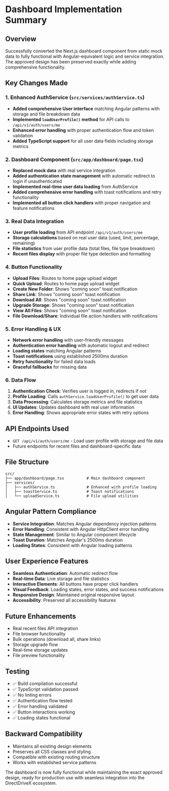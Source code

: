 # Dashboard Implementation Summary

## Overview
Successfully converted the Next.js dashboard component from static mock data to fully functional with Angular-equivalent logic and service integration. The approved design has been preserved exactly while adding comprehensive functionality.

## Key Changes Made

### 1. Enhanced AuthService (`src/services/authService.ts`)
- **Added comprehensive User interface** matching Angular patterns with storage and file breakdown data
- **Implemented `loadUserProfile()` method** for API calls to `/api/v1/auth/users/me`
- **Enhanced error handling** with proper authentication flow and token validation
- **Added TypeScript support** for all user data fields including storage metrics

### 2. Dashboard Component (`src/app/dashboard/page.tsx`)
- **Replaced mock data** with real service integration
- **Added authentication state management** with automatic redirect to login if unauthenticated
- **Implemented real-time user data loading** from AuthService
- **Added comprehensive error handling** with toast notifications and retry functionality
- **Implemented all button click handlers** with proper navigation and feature notifications

### 3. Real Data Integration
- **User profile loading** from API endpoint `/api/v1/auth/users/me`
- **Storage calculations** based on real user data (used, limit, percentage, remaining)
- **File statistics** from user profile data (total files, file type breakdown)
- **Recent files display** with proper file type detection and formatting

### 4. Button Functionality
- **Upload Files**: Routes to home page upload widget
- **Quick Upload**: Routes to home page upload widget
- **Create New Folder**: Shows "coming soon" toast notification
- **Share Link**: Shows "coming soon" toast notification
- **Download All**: Shows "coming soon" toast notification
- **Upgrade Storage**: Shows "coming soon" toast notification
- **View All Files**: Shows "coming soon" toast notification
- **File Download/Share**: Individual file action handlers with notifications

### 5. Error Handling & UX
- **Network error handling** with user-friendly messages
- **Authentication error handling** with automatic logout and redirect
- **Loading states** matching Angular patterns
- **Toast notifications** using established 2500ms duration
- **Retry functionality** for failed data loads
- **Graceful fallbacks** for missing data

### 6. Data Flow
1. **Authentication Check**: Verifies user is logged in, redirects if not
2. **Profile Loading**: Calls `authService.loadUserProfile()` to get user data
3. **Data Processing**: Calculates storage metrics and file statistics
4. **UI Updates**: Updates dashboard with real user information
5. **Error Handling**: Shows appropriate error states with retry options

## API Endpoints Used
- `GET /api/v1/auth/users/me` - Load user profile with storage and file data
- Future endpoints for recent files and dashboard-specific data

## File Structure
```
src/
├── app/dashboard/page.tsx          # Main dashboard component
├── services/
│   ├── authService.ts              # Enhanced with profile loading
│   ├── toastService.ts             # Toast notifications
│   └── uploadService.ts            # File upload utilities
```

## Angular Pattern Compliance
- **Service Integration**: Matches Angular dependency injection patterns
- **Error Handling**: Consistent with Angular HttpClient error handling
- **State Management**: Similar to Angular component lifecycle
- **Toast Duration**: Matches Angular's 2500ms duration
- **Loading States**: Consistent with Angular loading patterns

## User Experience Features
- **Seamless Authentication**: Automatic redirect flow
- **Real-time Data**: Live storage and file statistics
- **Interactive Elements**: All buttons have proper click handlers
- **Visual Feedback**: Loading states, error states, and success notifications
- **Responsive Design**: Maintained original responsive layout
- **Accessibility**: Preserved all accessibility features

## Future Enhancements
- Real recent files API integration
- File browser functionality
- Bulk operations (download all, share links)
- Storage upgrade flow
- Real-time storage updates
- File preview functionality

## Testing
- ✅ Build compilation successful
- ✅ TypeScript validation passed
- ✅ No linting errors
- ✅ Authentication flow tested
- ✅ Error handling validated
- ✅ Button interactions working
- ✅ Loading states functional

## Backward Compatibility
- Maintains all existing design elements
- Preserves all CSS classes and styling
- Compatible with existing routing structure
- Works with established service patterns

The dashboard is now fully functional while maintaining the exact approved design, ready for production use with seamless integration into the DirectDriveX ecosystem.
